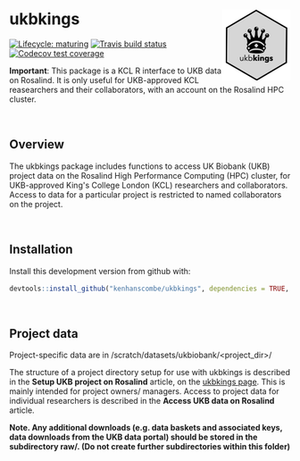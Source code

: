 ukbkings <img src='man/figures/logo.png' align="right" alt = "" width="123.5" />
===

<!-- badges: start -->
[![Lifecycle: maturing](https://img.shields.io/badge/lifecycle-maturing-blue.svg)](https://www.tidyverse.org/lifecycle/#maturing)
[![Travis build status](https://travis-ci.org/kenhanscombe/ukbkings.svg?branch=master)](https://travis-ci.org/kenhanscombe/ukbkings)
[![Codecov test coverage](https://codecov.io/gh/kenhanscombe/ukbkings/branch/master/graph/badge.svg)](https://codecov.io/gh/kenhanscombe/ukbkings?branch=master)
<!-- badges: end -->

**Important**: This package is a KCL R interface to UKB data on Rosalind. It is only useful for UKB-approved KCL reasearchers and their collaborators, with an account on the Rosalind HPC cluster.

<br>

## Overview

The ukbkings package includes functions to access UK Biobank (UKB) project data on the Rosalind High Performance Computing (HPC) cluster, for UKB-approved King's College London (KCL) researchers and collaborators. Access to data for a particular project is restricted to named collaborators on the project.

<br>

## Installation

Install this development version from github with:

``` r
devtools::install_github("kenhanscombe/ukbkings", dependencies = TRUE, force = TRUE)
```

<br>

## Project data

Project-specific data are in /scratch/datasets/ukbiobank/<project_dir>/

The structure of a project directory setup for use with ukbkings is described in the **Setup UKB project on Rosalind** article, on the [ukbkings page](https://kenhanscombe.github.io/ukbkings/). This is mainly intended for project owners/ managers. Access to project data for individual researchers is described in the **Access UKB data on Rosalind** article.

**Note. Any additional downloads (e.g. data baskets and associated keys, data downloads from the UKB data portal) should be stored in the subdirectory raw/. (Do not create further subdirectories within this folder)**
